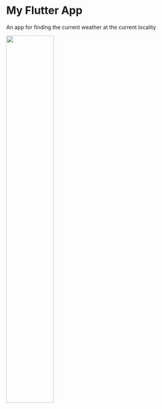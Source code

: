 # My Flutter App

An app for finding the current weather at the current locality

<img src="https://github.com/Abhishek-jaison/weather-app/assets/128037906/49562c8f-538e-40bd-814a-399d2cbcfad9" width="50%">
